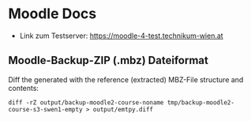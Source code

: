 # Moodle Docs

* Link zum Testserver: https://moodle-4-test.technikum-wien.at

## Moodle-Backup-ZIP (.mbz) Dateiformat

Diff the generated with the reference (extracted) MBZ-File structure and contents:
```shell
diff -rZ output/backup-moodle2-course-noname tmp/backup-moodle2-course-s3-swen1-empty > output/emtpy.diff
```
